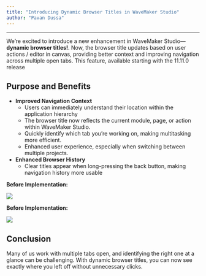 ```yaml
---
title: "Introducing Dynamic Browser Titles in WaveMaker Studio"
author: "Pavan Dussa"
---
```

---

We’re excited to introduce a new enhancement in WaveMaker Studio—**dynamic browser titles!**. Now, the browser title updates based on user actions / editor in canvas, providing better context and improving navigation across multiple open tabs.
This feature, available starting with the 11.11.0 release

<!-- truncate -->

## Purpose and Benefits

- **Improved Navigation Context**
  - Users can immediately understand their location within the application hierarchy
  - The browser title now reflects the current module, page, or action within WaveMaker Studio.
  - Quickly identify which tab you’re working on, making multitasking more efficient.
  - Enhanced user experience, especially when switching between multiple projects.
- **Enhanced Browser History**
  - Clear titles appear when long-pressing the back button, making navigation history more usable

**Before Implementation:**

![](/learn/assets/before-dynamic-title.png)

**Before Implementation:**

![](/learn/assets/after-dynamic-title.png)

## Conclusion

Many of us work with multiple tabs open, and identifying the right one at a glance can be challenging. With dynamic browser titles, you can now see exactly where you left off without unnecessary clicks.
